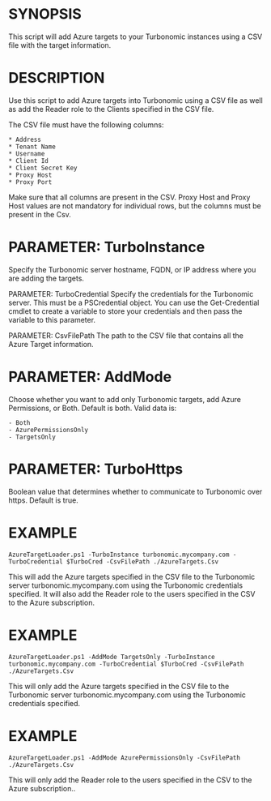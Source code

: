 SYNOPSIS
========
This script will add Azure targets to your Turbonomic instances using a CSV file with the target information.

DESCRIPTION
===========
Use this script to add Azure targets into Turbonomic using a CSV file as well as add the Reader role to the Clients specified in the CSV file. 

The CSV file must have the following columns:

    * Address
    * Tenant Name
    * Username
    * Client Id
    * Client Secret Key
    * Proxy Host
    * Proxy Port

Make sure that all columns are present in the CSV. Proxy Host and Proxy Host values are not mandatory for individual rows, but the columns must be present in the Csv.


PARAMETER: TurboInstance
========================
Specify the Turbonomic server hostname, FQDN, or IP address where you are adding the targets.

PARAMETER: TurboCredential
Specify the credentials for the Turbonomic server. This must be a PSCredential object. You can use the Get-Credential cmdlet to create a variable to store your credentials and then pass the variable to this parameter.

PARAMETER: CsvFilePath
The path to the CSV file that contains all the Azure Target information.

PARAMETER: AddMode
=================
Choose whether you want to add only Turbonomic targets, add Azure Permissions, or Both. Default is both. Valid data is:

    - Both
    - AzurePermissionsOnly
    - TargetsOnly

PARAMETER: TurboHttps
====================
Boolean value that determines whether to communicate to Turbonomic over https. Default is true.

EXAMPLE
=======
    AzureTargetLoader.ps1 -TurboInstance turbonomic.mycompany.com -TurboCredential $TurboCred -CsvFilePath ./AzureTargets.Csv

This will add the Azure targets specified in the CSV file to the Turbonomic server turbonomic.mycompany.com using the Turbonomic credentials specified. It will also add the Reader role to the users specified in the CSV to the Azure subscription.


EXAMPLE
=======
    AzureTargetLoader.ps1 -AddMode TargetsOnly -TurboInstance turbonomic.mycompany.com -TurboCredential $TurboCred -CsvFilePath ./AzureTargets.Csv

This will only add the Azure targets specified in the CSV file to the Turbonomic server turbonomic.mycompany.com using the Turbonomic credentials specified. 

EXAMPLE
=======
    AzureTargetLoader.ps1 -AddMode AzurePermissionsOnly -CsvFilePath ./AzureTargets.Csv

This will only add the Reader role to the users specified in the CSV to the Azure subscription.. 
